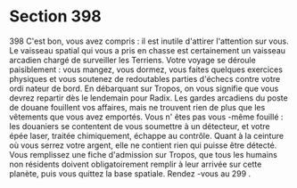 # Section 398

398
C'est bon, vous avez compris : il est inutile d'attirer l'attention
sur vous. Le vaisseau spatial qui vous a pris  en chasse est
certainement un vaisseau arcadien chargé de surveiller les
Terriens. Votre voyage se déroule paisiblement : vous mangez,
vous dormez, vous faites quelques exercices physiques et vous
soutenez de redoutables parties d'échecs contre votre ordi nateur
de bord. En débarquant sur Tropos, on vous signifie que vous
devrez repartir dès le lendemain pour Radix. Les gardes
arcadiens du poste de douane fouillent vos affaires, mais ne
trouvent rien de plus que les vêtements que vous avez emportés.
Vous n' êtes pas vous -même fouillé : les douaniers se contentent
de vous soumettre à un détecteur, et votre épée laser, traitée
chimiquement, échappe au contrôle. Quant à la ceinture où vous
serrez votre argent, elle ne contient rien qui puisse être détecté.
Vous remplissez une fiche d'admission sur Tropos, que tous les
humains non résidents doivent obligatoirement remplir à leur
arrivée sur cette planète, puis vous quittez la base spatiale.
Rendez -vous au 299 .